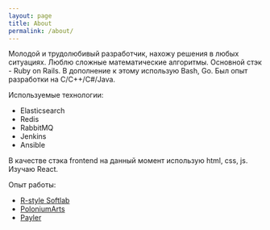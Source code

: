 ```yaml
---
layout: page
title: About
permalink: /about/
---
```


Молодой и трудолюбивый разработчик, нахожу решения в любых ситуациях. Люблю сложные математические алгоритмы.
Основной стэк - Ruby on Rails. В дополнение к этому использую Bash, Go. Был опыт разработки на С/С++/С#/Java.


Иcпользуемые технологии:
* Elasticsearch
* Redis
* RabbitMQ
* Jenkins
* Ansible


В качестве стэка frontend на данный момент использую html, css, js. Изучаю React.

Опыт работы:
* [R-style Softlab](https://www.softlab.ru/)
* [PoloniumArts](http://poloniumarts.com/)
* [Payler](http://payler.com/)


